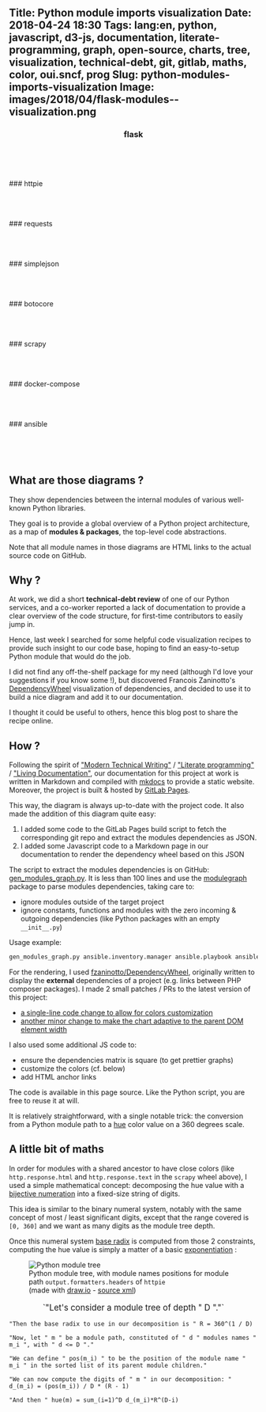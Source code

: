 Title: Python module imports visualization
Date: 2018-04-24 18:30
Tags: lang:en, python, javascript, d3-js, documentation, literate-programming, graph, open-source, charts, tree, visualization, technical-debt, git, gitlab, maths, color, oui.sncf, prog
Slug: python-modules-imports-visualization
Image: images/2018/04/flask-modules--visualization.png
---
### flask
<div id="modules-flask" style="text-align: center; padding-bottom: 4rem"></div>
### httpie
<div id="modules-httpie" style="text-align: center; padding-bottom: 4rem"></div>
### requests
<div id="modules-requests" style="text-align: center; padding-bottom: 4rem"></div>
### simplejson
<div id="modules-simplejson" style="text-align: center; padding-bottom: 4rem"></div>
### botocore
<div id="modules-botocore" style="text-align: center; padding-bottom: 4rem"></div>
### scrapy
<div id="modules-scrapy" style="text-align: center; padding-bottom: 4rem"></div>
### docker-compose
<div id="modules-docker-compose" style="text-align: center; padding-bottom: 4rem"></div>
### ansible
<div id="modules-ansible" style="text-align: center; padding-bottom: 4rem"></div>

## What are those diagrams ?

They show dependencies between the internal modules of various well-known Python libraries.

They goal is to provide a global overview of a Python project architecture, as a map of **modules & packages**, the top-level code abstractions.

Note that all module names in those diagrams are HTML links to the actual source code on GitHub.


## Why ?

At work, we did a short **technical-debt review** of one of our Python services,
and a co-worker reported a lack of documentation to provide a clear overview of the code structure,
for first-time contributors to easily jump in.

Hence, last week I searched for some helpful code visualization recipes to provide such insight to our code base,
hoping to find an easy-to-setup Python module that would do the job.

I did not find any off-the-shelf package for my need (although I'd love your suggestions if you know some !),
but discovered Francois Zaninotto's [DependencyWheel](https://github.com/fzaninotto/DependencyWheel) visualization of dependencies,
and decided to use it to build a nice diagram and add it to our documentation.

I thought it could be useful to others, hence this blog post to share the recipe online.


## How ?

Following the spirit of ["Modern Technical Writing"](http://idratherbewriting.com/2016/07/26/modern-technical-writing-review/)
/ ["Literate programming"](https://en.wikipedia.org/wiki/Literate_programming) / ["Living Documentation"](https://leanpub.com/livingdocumentation),
our documentation for this project at work is written in Markdown and compiled with [mkdocs](http://www.mkdocs.org) to provide a static website.
Moreover, the project is built & hosted by [GitLab Pages](https://about.gitlab.com/features/pages/).

This way, the diagram is always up-to-date with the project code.
It also made the addition of this diagram quite easy:

1. I added some code to the GitLab Pages build script to fetch the corresponding git repo and extract the modules dependencies as JSON.
2. I added some Javascript code to a Markdown page in our documentation to render the dependency wheel based on this JSON

The script to extract the modules dependencies is on GitHub: [gen_modules_graph.py](https://github.com/Lucas-C/dotfiles_and_notes/blob/master/languages/python/gen_modules_graph.py).
It is less than 100 lines and use the [modulegraph](https://pypi.org/project/modulegraph/) package to parse modules dependencies, taking care to:

- ignore modules outside of the target project
- ignore constants, functions and modules with the zero incoming & outgoing dependencies (like Python packages with an empty `__init__.py`)

Usage example:
```python
gen_modules_graph.py ansible.inventory.manager ansible.playbook ansible.executor.task_queue_manager > modules-ansible.json
```

For the rendering, I used [fzaninotto/DependencyWheel](http://www.redotheweb.com/DependencyWheel/),
originally written to display the **external** dependencies of a project (e.g. links between PHP composer packages).
I made 2 small patches / PRs to the latest version of this project:

- [a single-line code change to allow for colors customization](https://github.com/fzaninotto/DependencyWheel/pull/15)
- [another minor change to make the chart adaptive to the parent DOM element width](https://github.com/fzaninotto/DependencyWheel/pull/16)

I also used some additional JS code to:

- ensure the dependencies matrix is square (to get prettier graphs)
- customize the colors (cf. below)
- add HTML anchor links

The code is available in this page source. Like the Python script, you are free to reuse it at will.

It is relatively straightforward, with a single notable trick:
the conversion from a Python module path to a [hue](https://en.wikipedia.org/wiki/Hue) color value on a 360 degrees scale.

## A little bit of maths

In order for modules with a shared ancestor to have close colors (like `http.response.html` and `http.response.text` in the `scrapy` wheel above),
I used a simple mathematical concept: decomposing the hue value with a [bijective numeration](https://en.wikipedia.org/wiki/Bijective_numeration)
into a fixed-size string of digits.

This idea is similar to the binary numeral system, notably with the same concept of most / least significant digits,
except that the range covered is `[0, 360]` and we want as many digits as the module tree depth.

Once this numeral system [base radix](https://en.wikipedia.org/wiki/Radix) is computed from those 2 constraints,
computing the hue value is simply a matter of a basic [exponentiation](https://en.wikipedia.org/wiki/Positional_notation#Exponentiation) :

<figure>
  <img alt="Python module tree" src="images/2018/04/PythonModuleTree.png">
  <figcaption>Python module tree, with module names positions for module path <code>output.formatters.headers</code> of <code>httpie</code>
          <br>(made with <a href="https://www.draw.io">draw.io</a> - <a href="images/2018/04/PythonModuleTree.xml">source xml</a>)</figcaption>
</figure>

<script src="images/2018/04/MathJax-2.7.1.js?config=AM_HTMLorMML"></script>

<p class="formula">
  `"Let's consider a module tree of depth " D "."`

  `"Then the base radix to use in our decomposition is " R = 360^(1 / D)`

  `"Now, let " m " be a module path, constituted of " d " modules names " m_i ", with " d <= D "."`

  `"We can define " pos(m_i) " to be the position of the module name " m_i " in the sorted list of its parent module children."`

  `"We can now compute the digits of " m " in our decomposition: " d_(m_i) = (pos(m_i)) / D * (R - 1)`

  `"And then " hue(m) = sum_(i=1)^D d_(m_i)*R^(D-i)`
</p>

<script src="images/2018/04/d3.v4.min.js"></script>
<script src="images/2018/04/d3.dependencyWheel.js"></script>
<script>
    function buildModuleTree(modulePaths) {
        var tree = {};
        modulePaths.forEach(modulePath => {
            modulePath.split('.').reduce((parent, moduleName) => (parent[moduleName] = parent[moduleName] || {}), tree);
        });
        return tree;
    }
    function modulePath2Degrees(modulePath, moduleTree, moduleTreeDepth) {
        var parentModule = moduleTree, result = 0, baseRadix = Math.pow(360, 1 / moduleTreeDepth);
        for (var i = 0; i < moduleTreeDepth && modulePath[i]; i++) {
            var parentModuleChildren = Object.keys(parentModule);
            parentModuleChildren.sort();
            var moduleRatioInParent = parentModuleChildren.indexOf(modulePath[i]) / parentModuleChildren.length;
            var weight = Math.pow(baseRadix, moduleTreeDepth - 1 - i);
            result += weight * (moduleRatioInParent * (baseRadix - 1));
            parentModule = parentModule[modulePath[i]];
        }
        return result;
    }
    function renderDependencyWheel(dependencyGraphJsonUrl, htmlElementSelector, moduleUrlTemplate) {
        d3.json(dependencyGraphJsonUrl, function(data) {
            // Ensuring matrix is symmetrical to make chords more regular, thick
            var originalMatrix = JSON.parse(JSON.stringify(data.matrix));
            data.matrix.forEach((row, i) => {
                row.forEach((value, j) => {
                    if (value && !data.matrix[j][i]) {
                        data.matrix[j][i] = value;
                    }
                });
            });
            // Custom chords & path colors:
            var moduleTree = buildModuleTree(data.packageNames);
            var moduleTreeDepth = Math.max(...data.packageNames.map(p => p.split('.').length));
            var chart = d3.chart.dependencyWheel({fill: function (d) {
                var modulePath = data.packageNames[d.index].split('.');
                if (d.subindex && !originalMatrix[d.index][d.subindex]) {
                    modulePath = data.packageNames[d.subindex].split('.');
                }
                var hue = modulePath2Degrees(modulePath, moduleTree, moduleTreeDepth);
                return 'hsl(' + hue + ', 90%, 70%)';
            }});
            d3.select(htmlElementSelector).datum(data).call(chart).call(function(selection) {
                // Insert <a> links on module names:
                d3.selectAll(htmlElementSelector + ' text').each(function() {
                    var oldParent = this.parentNode;
                    var newParentAnchor = document.createElementNS('http://www.w3.org/2000/svg', 'a');
                    newParentAnchor.setAttributeNS(null, 'href', moduleUrlTemplate(this.textContent.replace('.', '/') + '.py'));
                    newParentAnchor.setAttributeNS(null, 'target', '_blank');
                    oldParent.replaceChild(newParentAnchor, this);
                    newParentAnchor.appendChild(this);
                });
            });
        });
    }
    renderDependencyWheel('images/2018/04/modules-flask.json',          '#modules-flask',          (modPath) => `https://github.com/pallets/flask/blob/master/flask/${modPath}`)
    renderDependencyWheel('images/2018/04/modules-httpie.json',         '#modules-httpie',         (modPath) => `https://github.com/jakubroztocil/httpie/blob/master/httpie/${modPath}`)
    renderDependencyWheel('images/2018/04/modules-requests.json',       '#modules-requests',       (modPath) => `https://github.com/requests/requests/blob/master/requests/${modPath}`)
    renderDependencyWheel('images/2018/04/modules-simplejson.json',     '#modules-simplejson',     (modPath) => `https://github.com/simplejson/simplejson/blob/master/simplejson/${modPath}`)
    renderDependencyWheel('images/2018/04/modules-botocore.json',       '#modules-botocore',       (modPath) => `https://github.com/boto/botocore/blob/master/botocore/${modPath}`)
    renderDependencyWheel('images/2018/04/modules-scrapy.json',         '#modules-scrapy',         (modPath) => `https://github.com/scrapy/scrapy/blob/master/scrapy/${modPath}`)
    renderDependencyWheel('images/2018/04/modules-docker-compose.json', '#modules-docker-compose', (modPath) => `https://github.com/docker/compose/blob/master/compose/${modPath}`)
    renderDependencyWheel('images/2018/04/modules-ansible.json',        '#modules-ansible',        (modPath) => `https://github.com/ansible/ansible/blob/master/lib/ansible/${modPath}`)
</script>

<style>
    h3 {
      text-align: center;
    }
    article img {
        display: block;
        margin: 0 auto;
        max-height: 30rem;
    }
    article figcaption {
        text-align: center;
    }
    .formula {
      font-size: larger;
      text-align: center;
    }
    .MathJax {
      line-height: 3rem;
    }
</style>
